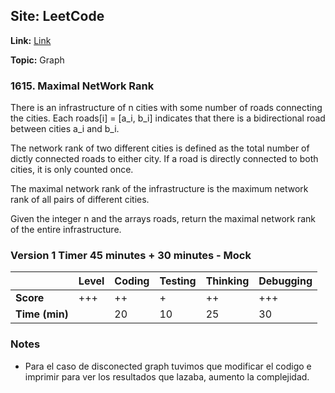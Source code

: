 ## Site: LeetCode

**Link:** [Link](https://leetcode.com/problems/maximal-network-rank/description/)

**Topic:** Graph

### 1615. Maximal NetWork Rank

There is an infrastructure of n cities with some number of roads 
connecting the cities. Each roads[i] = [a_i, b_i] indicates that 
there is a bidirectional road between cities a_i and b_i.

The network rank of two different cities is defined as the total
number of dictly connected roads to either city. If a road is directly
connected to both cities, it is only counted once. 

The maximal network rank of the infrastructure is the maximum
network rank of all pairs of different cities.

Given the integer n and the arrays roads, return the maximal 
network rank of the entire infrastructure.

### Version 1 Timer 45 minutes + 30 minutes - Mock

|           | Level | Coding | Testing | Thinking | Debugging  |
|-----------|-------|--------|---------|----------|------------|
| **Score** | +++   | ++     | +       | ++       | +++          |
| **Time (min)** | | 20 | 10 | 25 | 30 |

### Notes
- Para el caso de disconected graph tuvimos que modificar el codigo e imprimir
para ver los resultados que lazaba, aumento la complejidad. 